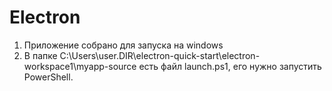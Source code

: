 # Electron
1. Приложение собрано для запуска на windows
2. В папке C:\Users\user.DIR\electron-quick-start\electron-workspace1\myapp-source есть файл launch.ps1, его нужно запустить PowerShell.
